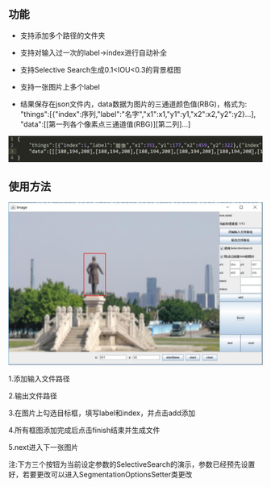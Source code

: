 ## 功能

- 支持添加多个路径的文件夹

- 支持对输入过一次的label->index进行自动补全

- 支持Selective Search生成0.1<IOU<0.3的背景框图

- 支持一张图片上多个label

- 结果保存在json文件内，data数据为图片的三通道颜色值(RBG)，格式为:
"things":[{"index":序列,"label":"名字","x1":x1,"y1":y1,"x2":x2,"y2":y2}...],
"data":[[第一列各个像素点三通道值(RBG)][第二列]...]

![pic1](捕获2.jpg "opt")

## 使用方法

![pic2](捕获1.jpg "opt")

1.添加输入文件路径

2.输出文件路径

3.在图片上勾选目标框，填写label和index，并点击add添加

4.所有框图添加完成后点击finish结束并生成文件

5.next进入下一张图片

注:下方三个按钮为当前设定参数的SelectiveSearch的演示，参数已经预先设置好，若要更改可以进入SegmentationOptionsSetter类更改